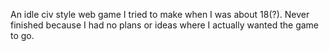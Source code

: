 An idle civ style web game I tried to make when I was about 18(?). Never finished because I had no plans or ideas where I actually wanted the game to go.
